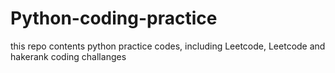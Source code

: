 # Python-coding-practice
this repo contents python practice codes, including Leetcode, Leetcode and hakerank coding challanges
